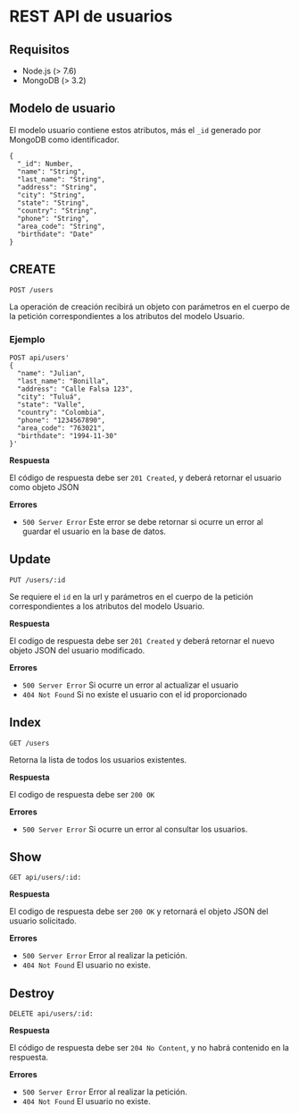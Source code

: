 
# REST API de usuarios

## Requisitos

* Node.js (> 7.6)
* MongoDB (> 3.2)

## Modelo de usuario

El modelo usuario contiene estos atributos, más el `_id` generado por MongoDB como identificador.

```
{
  "_id": Number,
  "name": "String",
  "last_name": "String",
  "address": "String",
  "city": "String",
  "state": "String",
  "country": "String",
  "phone": "String",
  "area_code": "String",
  "birthdate": "Date"
}
```

## CREATE

`POST /users`

La operación de creación recibirá un objeto con parámetros en el cuerpo de la petición correspondientes a los atributos del modelo Usuario.

### Ejemplo

```
POST api/users'
{
  "name": "Julian",
  "last_name": "Bonilla",
  "address": "Calle Falsa 123",
  "city": "Tuluá",
  "state": "Valle",
  "country": "Colombia",
  "phone": "1234567890",
  "area_code": "763021",
  "birthdate": "1994-11-30"
}'
```

__Respuesta__

El código de respuesta debe ser `201 Created`, y deberá retornar el usuario como objeto JSON
  
__Errores__

* `500 Server Error` Este error se debe retornar si ocurre un error al guardar el usuario en la base de datos.

## Update

`PUT /users/:id`

Se requiere el `id` en la url y parámetros en el cuerpo de la petición correspondientes a los atributos del modelo Usuario.

__Respuesta__

El codigo de respuesta debe ser `201 Created` y deberá retornar el nuevo objeto JSON del usuario modificado.

__Errores__

* `500 Server Error`  Si ocurre un error al actualizar el usuario
* `404 Not Found`  Si no existe el usuario con el id proporcionado

## Index

`GET /users`

Retorna la lista de todos los usuarios existentes.

__Respuesta__

El codigo de respuesta debe ser `200 OK`

__Errores__

* `500 Server Error`  Si ocurre un error al consultar los usuarios.

## Show

`GET api/users/:id:`

__Respuesta__

El codigo de respuesta debe ser `200 OK` y retornará el objeto JSON del usuario solicitado.

__Errores__

* `500 Server Error` Error al realizar la petición.
* `404 Not Found` El usuario no existe.

## Destroy

`DELETE api/users/:id:`

__Respuesta__

El código de respuesta debe ser `204 No Content`, y no habrá contenido en la respuesta.

__Errores__

* `500 Server Error` Error al realizar la petición.
* `404 Not Found` El usuario no existe.